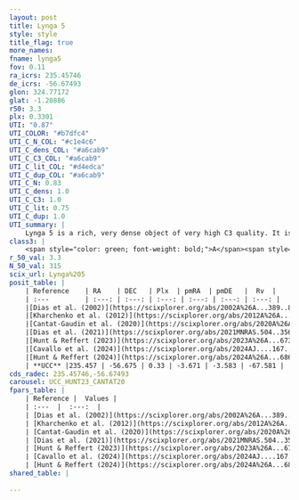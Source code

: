 ```yaml
---
layout: post
title: Lynga 5
style: style
title_flag: true
more_names: 
fname: lynga5
fov: 0.11
ra_icrs: 235.45746
de_icrs: -56.67493
glon: 324.77172
glat: -1.20886
r50: 3.3
plx: 0.3301
UTI: "0.87"
UTI_COLOR: "#b7dfc4"
UTI_C_N_COL: "#c1e4c6"
UTI_C_dens_COL: "#a6cab9"
UTI_C_C3_COL: "#a6cab9"
UTI_C_lit_COL: "#d4edca"
UTI_C_dup_COL: "#a6cab9"
UTI_C_N: 0.83
UTI_C_dens: 1.0
UTI_C_C3: 1.0
UTI_C_lit: 0.75
UTI_C_dup: 1.0
UTI_summary: |
    Lynga 5 is a rich, very dense object of very high C3 quality. It is well-studied in the literature.
class3: |
    <span style="color: green; font-weight: bold;">A</span><span style="color: green; font-weight: bold;">A</span>
r_50_val: 3.3
N_50_val: 315
scix_url: Lynga%205
posit_table: |
    | Reference    | RA    | DEC   | Plx  | pmRA  | pmDE   |  Rv  |
    | :---         | :---: | :---: | :---: | :---: | :---: | :---: |
    |[Dias et al. (2002)](https://scixplorer.org/abs/2002A%26A...389..871D) | 235.475 | -56.65 | -- | -1.25 | -2.74 | -- |
    |[Kharchenko et al. (2012)](https://scixplorer.org/abs/2012A%26A...543A.156K) | 235.475 | -56.65 | -- | -5.7 | -3.58 | -- |
    |[Cantat-Gaudin et al. (2020)](https://scixplorer.org/abs/2020A%26A...640A...1C) | 235.462 | -56.68 | 0.305 | -3.66 | -3.561 | -- |
    |[Dias et al. (2021)](https://scixplorer.org/abs/2021MNRAS.504..356D) | 235.474 | -56.687 | 0.302 | -3.666 | -3.552 | -71.981 |
    |[Hunt & Reffert (2023)](https://scixplorer.org/abs/2023A%26A...673A.114H) | 235.46 | -56.669 | 0.337 | -3.665 | -3.594 | -56.467 |
    |[Cavallo et al. (2024)](https://scixplorer.org/abs/2024AJ....167...12C) | 235.466 | -56.679 | 0.339 | -- | -- | -- |
    |[Hunt & Reffert (2024)](https://scixplorer.org/abs/2024A%26A...686A..42H) | 235.46 | -56.669 | 0.337 | -3.665 | -3.594 | -56.467 |
    | **UCC** |235.457 | -56.675 | 0.33 | -3.671 | -3.583 | -67.581 | 
cds_radec: 235.45746,-56.67493
carousel: UCC_HUNT23_CANTAT20
fpars_table: |
    | Reference |  Values |
    | :---  |  :---:  |
    | [Dias et al. (2002)](https://scixplorer.org/abs/2002A%26A...389..871D) | `E(B-V)=0.874, Dist=1753.0, Age=8.975` |
    | [Kharchenko et al. (2012)](https://scixplorer.org/abs/2012A%26A...543A.156K) | `e_bv=0.874, distance=1753, log_age=8.975` |
    | [Cantat-Gaudin et al. (2020)](https://scixplorer.org/abs/2020A%26A...640A...1C) | `AVNN=2.5, DMNN=12.33, AgeNN=8.9` |
    | [Dias et al. (2021)](https://scixplorer.org/abs/2021MNRAS.504..356D) | `Av=3.453, Dist=2475, logage=7.791, [Fe/H]=0.372` |
    | [Hunt & Reffert (2023)](https://scixplorer.org/abs/2023A%26A...673A.114H) | `AV50=4.252, diffAV50=2.323, MOD50=12.163, logAge50=8.166` |
    | [Cavallo et al. (2024)](https://scixplorer.org/abs/2024AJ....167...12C) | `AV50=4.4, dMod50=12.7, logAge50=7.87, [Fe/H]50=0.13` |
    | [Hunt & Reffert (2024)](https://scixplorer.org/abs/2024A%26A...686A..42H) | `MassJ=5752.70` |
shared_table: |
    
---
```

